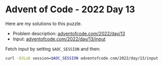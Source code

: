 # Advent of Code - 2022 Day 13
Here are my solutions to this puzzle.

* Problem description: [adventofcode.com/2022/day/13](https://adventofcode.com/2022/day/13)
* Input: [adventofcode.com/2022/day/13/input](https://adventofcode.com/2022/day/13/input)

Fetch input by setting `$AOC_SESSION` and then:
```bash
curl -OJLsb session=$AOC_SESSION adventofcode.com/2022/day/13/input
```
